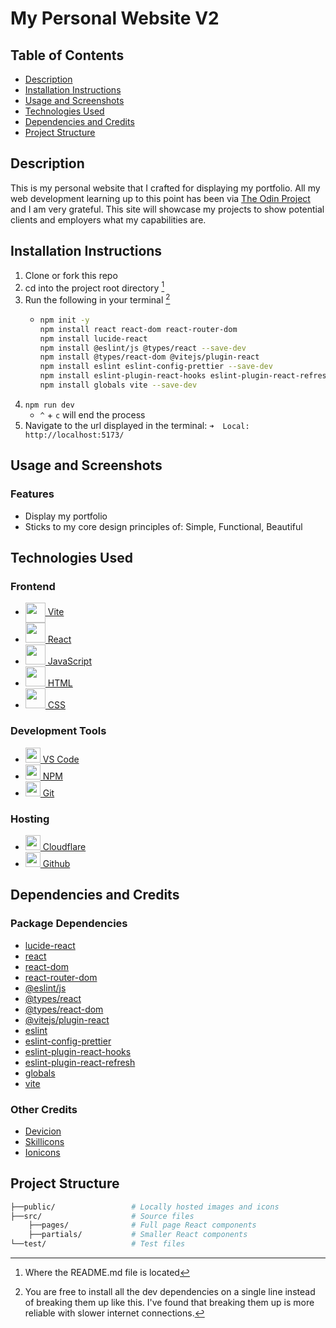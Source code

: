 # My Personal Website V2

## Table of Contents

- [Description](#description)
- [Installation Instructions](#installation-instructions)
- [Usage and Screenshots](#usage-and-screenshots)
- [Technologies Used](#technologies-used)
- [Dependencies and Credits](#dependencies-and-credits)
- [Project Structure](#project-structure)

## Description

This is my personal website that I crafted for displaying my portfolio. All my web development learning up to this point has been via [The Odin Project](https://www.theodinproject.com) and I am very grateful. This site will showcase my projects to show potential clients and employers what my capabilities are. 

## Installation Instructions

1. Clone or fork this repo
2. cd into the project root directory [^1]
3. Run the following in your terminal [^2]
    - ``` bash
      npm init -y
      npm install react react-dom react-router-dom
      npm install lucide-react
      npm install @eslint/js @types/react --save-dev
      npm install @types/react-dom @vitejs/plugin-react
      npm install eslint eslint-config-prettier --save-dev
      npm install eslint-plugin-react-hooks eslint-plugin-react-refresh --save-dev
      npm install globals vite --save-dev
      ```
1. `npm run dev`
   - `^` + `c` will end the process 
1. Navigate to the url displayed in the terminal: `➜  Local:   http://localhost:5173/`

## Usage and Screenshots

<!-- 
<img src="./public/screenshot.png" alt="screenshot" style="height: 50vh; width: auto;"> 

Here's a brief description of how to use the app. 

- [Link to live preview](https://groundedwanderer.dev/) 
-->

### Features
- Display my portfolio
- Sticks to my core design principles of: Simple, Functional, Beautiful

## Technologies Used

### Frontend

- <a href="https://vite.dev/"><img src="https://cdn.jsdelivr.net/gh/devicons/devicon@latest/icons/vitejs/vitejs-original.svg" style="height: 2rem; width: auto; vertical-align: middle;"> Vite </a>
- <a href="https://react.dev/"><img src="https://cdn.jsdelivr.net/gh/devicons/devicon@latest/icons/react/react-original.svg" style="height: 2rem; width: auto;"> React</a>
- <a href="https://developer.mozilla.org/en-US/docs/Web/JavaScript"><img src="https://cdn.jsdelivr.net/gh/devicons/devicon@latest/icons/javascript/javascript-original.svg" style="height: 2rem; width: auto;"> JavaScript</a>
- <a href="https://developer.mozilla.org/en-US/docs/Web/HTML"><img src="https://cdn.jsdelivr.net/gh/devicons/devicon@latest/icons/html5/html5-original.svg" style="height: 2rem; width: auto;"> HTML</a>
- <a href="https://developer.mozilla.org/en-US/docs/Web/CSS"><img src="https://cdn.jsdelivr.net/gh/devicons/devicon@latest/icons/css3/css3-original.svg" style="height: 2rem; width: auto;"> CSS</a>

### Development Tools

- <a href="https://code.visualstudio.com/"><img src="https://cdn.jsdelivr.net/gh/devicons/devicon@latest/icons/vscode/vscode-original.svg" style="height: 24px; width: auto;"/> VS Code</a>
- <a href="https://www.npmjs.com/"><img src="https://cdn.jsdelivr.net/gh/devicons/devicon@latest/icons/npm/npm-original.svg" style="height: 24px; width: auto;"/> NPM</a>
- <a href="https://git-scm.com/"><img src="https://cdn.jsdelivr.net/gh/devicons/devicon@latest/icons/git/git-original.svg" style="height: 24px; width: auto;"/> Git</a>

### Hosting

- <a href="https://www.cloudflare.com/"><img src="https://cdn.jsdelivr.net/gh/devicons/devicon@latest/icons/cloudflare/cloudflare-original.svg" style="height: 24px; width: auto;"/> Cloudflare</a>
- <a href="https://github.com/"><img src="https://cdn.jsdelivr.net/gh/devicons/devicon@latest/icons/github/github-original.svg" style="height: 24px; width: auto;"/> Github</a>

## Dependencies and Credits

### Package Dependencies

- [lucide-react](https://www.npmjs.com/package/lucide-react)
- [react](https://www.npmjs.com/package/react)
- [react-dom](https://www.npmjs.com/package/react-dom)
- [react-router-dom](https://www.npmjs.com/package/react-router-dom)
- [@eslint/js](https://www.npmjs.com/package/@eslint/js)
- [@types/react](https://www.npmjs.com/package/@types/@types/react)
- [@types/react-dom](https://www.npmjs.com/package/@types/react-dom)
- [@vitejs/plugin-react](https://www.npmjs.com/package/@vitejs/plugin-react)
- [eslint](https://www.npmjs.com/package/eslint)
- [eslint-config-prettier](https://www.npmjs.com/package/eslint-config-prettier)
- [eslint-plugin-react-hooks](https://www.npmjs.com/package/eslint-plugin-react-hooks)
- [eslint-plugin-react-refresh](https://www.npmjs.com/package/eslint-plugin-react-refresh)
- [globals](https://www.npmjs.com/package/globals)
- [vite](https://www.npmjs.com/package/vite)

### Other Credits

- [Devicion](https://devicon.dev/)
- [Skillicons](https://skillicons.dev/)
- [Ionicons](https://ionic.io/ionicons)


## Project Structure

```bash
├──public/                 # Locally hosted images and icons
├──src/                    # Source files
    ├──pages/              # Full page React components
    ├──partials/           # Smaller React components
└──test/                   # Test files
```

[^1]: Where the README.md file is located
[^2]: You are free to install all the dev dependencies on a single line instead of breaking them up like this. I've found that breaking them up is more reliable with slower internet connections.